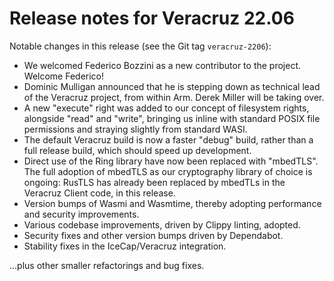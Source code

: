 # Release notes for Veracruz 22.06

Notable changes in this release (see the Git tag `veracruz-2206`):

- We welcomed Federico Bozzini as a new contributor to the project.  Welcome Federico!
- Dominic Mulligan announced that he is stepping down as technical lead of the Veracruz project, from within Arm.  Derek Miller will be taking over.
- A new "execute" right was added to our concept of filesystem rights, alongside "read" and "write", bringing us inline with standard POSIX file permissions and straying slightly from standard WASI.
- The default Veracruz build is now a faster "debug" build, rather than a full release build, which should speed up development.
- Direct use of the Ring library have now been replaced with "mbedTLS".  The full adoption of mbedTLS as our cryptography library of choice is ongoing: RusTLS has already been replaced by mbedTLs in the Veracruz Client code, in this release.
- Version bumps of Wasmi and Wasmtime, thereby adopting performance and security improvements.
- Various codebase improvements, driven by Clippy linting, adopted.
- Security fixes and other version bumps driven by Dependabot.
- Stability fixes in the IceCap/Veracruz integration.

...plus other smaller refactorings and bug fixes.
